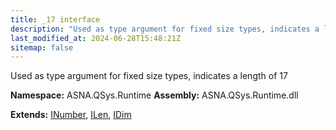 ```yaml
---
title: _17 interface
description: "Used as type argument for fixed size types, indicates a length of 17  "
last_modified_at: 2024-06-28T15:48:21Z
sitemap: false
---
```


Used as type argument for fixed size types, indicates a length of 17 

**Namespace:** ASNA.QSys.Runtime
**Assembly:** ASNA.QSys.Runtime.dll

**Extends:** [INumber](/reference/runtime/qsys-runtime/i-number.html), [ILen](/reference/runtime/qsys-runtime/i-len.html), [IDim](/reference/runtime/qsys-runtime/i-dim.html)
<br>
<br>
